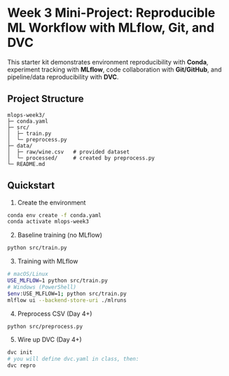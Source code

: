 # Week 3 Mini-Project: Reproducible ML Workflow with MLflow, Git, and DVC

This starter kit demonstrates environment reproducibility with **Conda**, experiment tracking with **MLflow**, code collaboration with **Git/GitHub**, and pipeline/data reproducibility with **DVC**.

## Project Structure
```
mlops-week3/
├─ conda.yaml
├─ src/
│  ├─ train.py
│  └─ preprocess.py
├─ data/
│  ├─ raw/wine.csv   # provided dataset
│  └─ processed/     # created by preprocess.py
└─ README.md
```

## Quickstart
1) Create the environment
```bash
conda env create -f conda.yaml
conda activate mlops-week3
```

2) Baseline training (no MLflow)
```bash
python src/train.py
```

3) Training with MLflow
```bash
# macOS/Linux
USE_MLFLOW=1 python src/train.py
# Windows (PowerShell)
$env:USE_MLFLOW=1; python src/train.py
mlflow ui --backend-store-uri ./mlruns
```

4) Preprocess CSV (Day 4+)
```bash
python src/preprocess.py
```

5) Wire up DVC (Day 4+)
```bash
dvc init
# you will define dvc.yaml in class, then:
dvc repro
```
